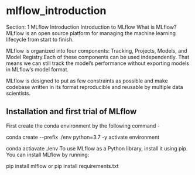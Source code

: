 # mlflow_introduction

Section: 1 MLflow Introduction
Introduction to MLflow
What is MLflow?
MLflow is an open source platform for managing the machine learning lifecycle from start to finish.

MLflow is organized into four components: Tracking, Projects, Models, and Model Registry.Each of these components can be used independently. That means we can still track the model’s performance without exporting models in MLflow’s model format.

MLflow is designed to put as few constraints as possible and make codebase written in its format reproducible and reusable by multiple data scientists.

## Installation and first trial of MLflow
First create the conda environment by the following command -

conda create --prefix ./env python=3.7 -y
activate environment

conda actiavate ./env
To use MLflow as a Python library, install it using pip. You can install MLflow by running:

pip install mlflow
or
pip install requirements.txt


